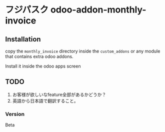 # フジパスク odoo-addon-monthly-invoice

## Installation

copy the `monthly_invoice` directory inside the `custom_addons` or any module that contains extra odoo addons.

Install it inside the odoo apps screen

## TODO

1. お客様が欲しいなfeature全部があるかどうか？
2. 英語から日本語で翻訳すること。

### Version
Beta